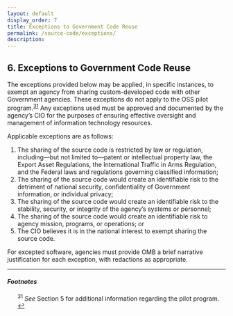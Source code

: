 ```yaml
---
layout: default
display_order: 7
title: Exceptions to Government Code Reuse
permalink: /source-code/exceptions/
description: 
---
```


## 6.  Exceptions to Government Code Reuse

The exceptions provided below may be applied, in specific instances, to exempt an agency from sharing custom-developed code with other Government agencies. These exceptions do not apply to the OSS pilot program.<sup id="fnr31"><a href="#fn31">31</a></sup> Any exceptions used must be approved and documented by the agency’s CIO for the purposes of ensuring effective oversight and management of information technology resources. 

Applicable exceptions are as follows:

<ol>
	<li>The sharing of the source code is restricted by law or regulation, including—but not limited to—patent or intellectual property law, the Export Asset Regulations, the International Traffic in Arms Regulation, and the Federal laws and regulations governing classified information;</li>
	<li>The sharing of the source code would create an identifiable risk to the detriment of national security, confidentiality of Government information, or individual privacy;</li>
	<li>The sharing of the source code would create an identifiable risk to the stability, security, or integrity of the agency’s systems or personnel;</li>
	<li>The sharing of the source code would create an identifiable risk to agency mission, programs, or operations; or</li>
	<li>The CIO believes it is in the national interest to exempt sharing the source code.</li>
</ol>

For excepted software, agencies must provide OMB a brief narrative justification for each exception, with redactions as appropriate.

***

#### *Footnotes*

<ul style="list-style-type:none">

<li id="fn31"><sup>31</sup> <em>See</em> Section 5 for additional information regarding the pilot program. <a href="#fnr31">&#8617;</a></li>

</ul>
